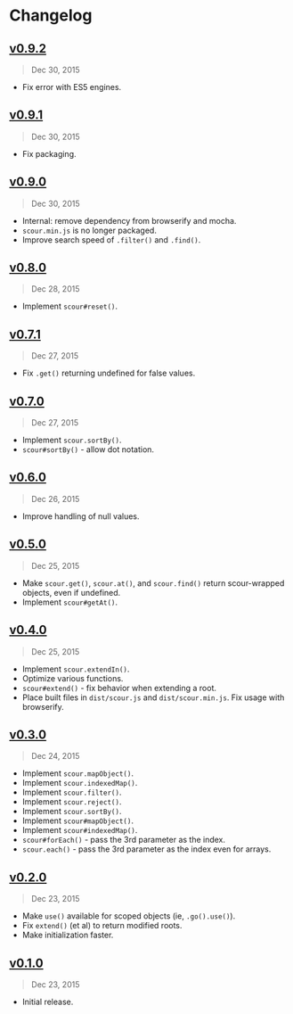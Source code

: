 # Changelog

## [v0.9.2]
> Dec 30, 2015

- Fix error with ES5 engines.

## [v0.9.1]
> Dec 30, 2015

- Fix packaging.

## [v0.9.0]
> Dec 30, 2015

- Internal: remove dependency from browserify and mocha.
- `scour.min.js` is no longer packaged.
- Improve search speed of `.filter()` and `.find()`.

## [v0.8.0]
> Dec 28, 2015

- Implement `scour#reset()`.

## [v0.7.1]
> Dec 27, 2015

- Fix `.get()` returning undefined for false values.

## [v0.7.0]
> Dec 27, 2015

- Implement `scour.sortBy()`.
- `scour#sortBy()` - allow dot notation.

## [v0.6.0]
> Dec 26, 2015

- Improve handling of null values.

## [v0.5.0]
> Dec 25, 2015

- Make `scour.get()`, `scour.at()`, and `scour.find()` return scour-wrapped objects, even if undefined.
- Implement `scour#getAt()`.

## [v0.4.0]
> Dec 25, 2015

- Implement `scour.extendIn()`.
- Optimize various functions.
- `scour#extend()` - fix behavior when extending a root.
- Place built files in `dist/scour.js` and `dist/scour.min.js`.
 Fix usage with browserify.

## [v0.3.0]
> Dec 24, 2015

- Implement `scour.mapObject()`.
- Implement `scour.indexedMap()`.
- Implement `scour.filter()`.
- Implement `scour.reject()`.
- Implement `scour.sortBy()`.
- Implement `scour#mapObject()`.
- Implement `scour#indexedMap()`.
- `scour#forEach()` - pass the 3rd parameter as the index.
- `scour.each()` - pass the 3rd parameter as the index even for arrays.

## [v0.2.0]
> Dec 23, 2015

- Make `use()` available for scoped objects (ie, `.go().use()`).
- Fix `extend()` (et al) to return modified roots.
- Make initialization faster.

## [v0.1.0]
> Dec 23, 2015

- Initial release.

[v0.1.0]: https://github.com/rstacruz/scour/compare/v0.0.0...v0.1.0
[v0.2.0]: https://github.com/rstacruz/scour/compare/v0.1.0...v0.2.0
[v0.3.0]: https://github.com/rstacruz/scour/compare/v0.2.0...v0.3.0
[v0.4.0]: https://github.com/rstacruz/scour/compare/v0.3.0...v0.4.0
[v0.5.0]: https://github.com/rstacruz/scour/compare/v0.4.0...v0.5.0
[v0.6.0]: https://github.com/rstacruz/scour/compare/v0.5.0...v0.6.0
[v0.7.0]: https://github.com/rstacruz/scour/compare/v0.6.0...v0.7.0
[v0.7.1]: https://github.com/rstacruz/scour/compare/v0.7.0...v0.7.1
[v0.8.0]: https://github.com/rstacruz/scour/compare/v0.7.1...v0.8.0
[v0.9.0]: https://github.com/rstacruz/scour/compare/v0.8.0...v0.9.0
[v0.9.1]: https://github.com/rstacruz/scour/compare/v0.9.0...v0.9.1
[v0.9.2]: https://github.com/rstacruz/scour/compare/v0.9.1...v0.9.2
